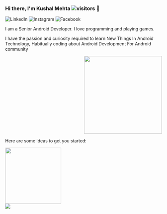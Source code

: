 ### Hi there, I'm Kushal Mehta ![visitors](https://visitor-badge.glitch.me/badge?page_id=KushalMehta1995.visitor-badge) 👋
![LinkedIn](https://img.shields.io/badge/LinkedIn-0077B5?style=for-the-badge&logo=linkedin&logoColor=white)
![Instagram](https://img.shields.io/badge/Instagram-E4405F?style=for-the-badge&logo=instagram&logoColor=white)
![Facebook](https://img.shields.io/badge/Facebook-1877F2?style=for-the-badge&logo=facebook&logoColor=white)

I am a Senior Android Developer. I love programming and playing games.

I have the passion and curiosity required to learn New Things In Android Technology, Habitually coding about Android Development For Android community

<div id="header" align="end">
    <img src="https://github.com/KushalMehta1995/KushalMehta1995/blob/main/93699-coding.gif" width="250" height="250"/>
</div>

Here are some ideas to get you started:

<div style="height: 100%; width:100%; font-size:0;">
    <div align="start">
            I am a Senior Android Developer. I love programming and playing games.

            I have the passion and curiosity required to learn New Things In Android Technology, Habitually coding about Android Development For Android community.
            
            - 🔭 I’m currently working on ...
            - 🌱 I’m currently learning ...
            - 👯 I’m looking to collaborate on ...
            - 🤔 I’m looking for help with ...
            - 💬 Ask me about ...
            - 📫 How to reach me: ...
            - 😄 Pronouns: ...
            - ⚡ Fun fact: ...
    </div>
    <div align="end">
        <img src="https://github.com/KushalMehta1995/KushalMehta1995/blob/main/93699-coding.gif" width="250" height="250"/>
    </div>
</div>

- 🔭 I’m currently working on ...
- 🌱 I’m currently learning ...
- 👯 I’m looking to collaborate on ...
- 🤔 I’m looking for help with ...
- 💬 Ask me about ...
- 📫 How to reach me: ...
- 😄 Pronouns: ...
- ⚡ Fun fact: ...

<img height="180em" src="https://github-readme-stats.vercel.app/api?username=KushalMehta1995&show_icons=true&hide_border=true&&count_private=true&include_all_commits=true" />

![Top Langs](https://github-readme-stats.vercel.app/api/top-langs/?username=KushalMehta1995)
